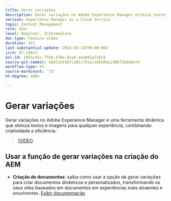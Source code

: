 ```yaml
---
title: Gerar variações
description: Gerar variações no Adobe Experience Manager otimiza textos e imagens para qualquer experiência.
version: Experience Manager as a Cloud Service
topic: Content Management
role: User
level: Beginner, Intermediate
doc-type: Feature Video
duration: 421
last-substantial-update: 2024-03-14T00:00:00Z
jira: KT-14911
exl-id: 1055c45c-7f04-4f8e-bca8-a4a085a718c8
source-git-commit: 48433a5367c281cf5a1c106b08a1306f1b0e8ef4
workflow-type: ht
source-wordcount: '73'
ht-degree: 100%

---
```


# Gerar variações

Gerar variações no Adobe Experience Manager é uma ferramenta dinâmica que otimiza textos e imagens para qualquer experiência, combinando criatividade e eficiência.

>[!VIDEO](https://video.tv.adobe.com/v/3427946/?learn=on)

## Usar a função de gerar variações na criação do AEM

+ __Criação de documentos__: saiba como usar a opção de gerar variações para criar documentos dinâmicos e personalizados, transformando os seus sites baseados em documentos em experiências mais atraentes e envolventes. [Exibir documentação](https://www.aem.live/docs/sidekick-generate-variations)
